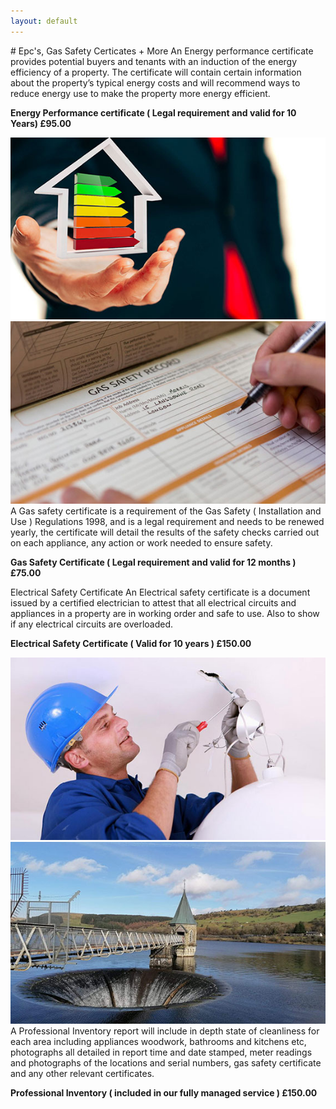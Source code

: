 ```yaml
---
layout: default
---
```


<div class="info-pane">
  <div class="pane" markdown="1">
# Epc's, Gas Safety Certicates + More
An Energy performance certificate provides potential buyers and tenants with an induction of the energy efficiency of a property. The certificate will contain certain information about the property’s typical energy costs and will recommend ways to reduce energy use to make the property more energy efficient.

**Energy Performance certificate ( Legal requirement and valid for 10 Years) £95.00**

  </div>
  <div class="pane">
    <img src="/assets/img/epcs/01.jpg">
  </div>
</div>
<div class="info-pane">
  <div class="pane">
    <img src="/assets/img/epcs/02.jpg">
  </div>
  <div class="pane" markdown="1">
A Gas safety certificate is a requirement of the Gas Safety ( Installation and Use ) Regulations 1998, and is a legal requirement and needs to be renewed yearly, the certificate will detail the results of the safety checks carried out on each appliance, any action or work needed to ensure safety.

**Gas Safety Certificate ( Legal requirement and valid for 12 months ) £75.00**
  </div>
</div>
<div class="info-pane">
  <div class="pane" markdown="1">
Electrical Safety Certificate
An Electrical safety certificate is a document issued by a certified electrician to attest that all electrical circuits and appliances in a property are in working order and safe to use. Also to show if any electrical circuits are overloaded.

**Electrical Safety Certificate ( Valid for 10 years ) £150.00**
  </div>
  <div class="pane">
    <img src="/assets/img/epcs/03.jpg">
  </div>
</div>
<div class="info-pane">
  <div class="pane">
    <img src="/assets/img/epcs/04.jpg">
  </div>
  <div class="pane" markdown="1">
A Professional Inventory report will include in depth state of cleanliness for each area including appliances woodwork, bathrooms and kitchens etc, photographs all detailed in report time and date stamped, meter readings and photographs of the locations and serial numbers, gas safety certificate and any other relevant certificates.

**Professional Inventory ( included in our fully managed service ) £150.00**
  </div>
</div>